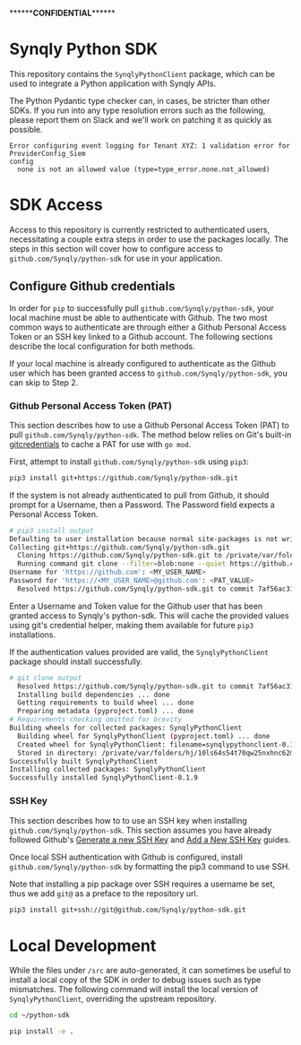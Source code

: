 \*\*\*\*\*\***CONFIDENTIAL**\*\*\*\*\*\*

# Synqly Python SDK

This repository contains the `SynqlyPythonClient` package, which can be used to integrate a Python application with Synqly APIs. 

The Python Pydantic type checker can, in cases, be stricter than other SDKs. If you run into any type resolution errors such as the following, please report them on Slack and we'll work on patching it as quickly as possible.

```
Error configuring event logging for Tenant XYZ: 1 validation error for ProviderConfig_Siem
config
  none is not an allowed value (type=type_error.none.not_allowed)
```

# SDK Access

Access to this repository is currently restricted to authenticated users, necessitating a couple extra steps in order to use the packages locally. The steps in this section will cover how to configure access to `github.com/Synqly/python-sdk` for use in your application.

## Configure Github credentials

In order for `pip` to successfully pull `github.com/Synqly/python-sdk`, your local machine must be able to authenticate with Github. The two most common ways to authenticate are through either a Github Personal Access Token or an SSH key linked to a Github account. The following sections describe the local configuration for both methods.

If your local machine is already configured to authenticate as the Github user which has been granted access to `github.com/Synqly/python-sdk`, you can skip to Step 2.

### Github Personal Access Token (PAT)

This section describes how to use a Github Personal Access Token (PAT) to pull `github.com/Synqly/python-sdk`. The method below relies on Git's built-in [gitcredentials](https://git-scm.com/docs/gitcredentials) to cache a PAT for use with `go mod`.

First, attempt to install `github.com/Synqly/python-sdk` using `pip3`:

```bash
pip3 install git+https://github.com/Synqly/python-sdk.git
```

If the system is not already authenticated to pull from Github, it should prompt for a Username, then a Password. The Password field expects a Personal Access Token.

```bash
# pip3 install output
Defaulting to user installation because normal site-packages is not writeable
Collecting git+https://github.com/Synqly/python-sdk.git
  Cloning https://github.com/Synqly/python-sdk.git to /private/var/folders/hj/10ls64s54t70qw25nxhnc62m0000gn/T/pip-req-build-zn2q0gan
  Running command git clone --filter=blob:none --quiet https://github.com/Synqly/python-sdk.git /private/var/folders/hj/10ls64s54t70qw25nxhnc62m0000gn/T/pip-req-build-zn2q0gan
Username for 'https://github.com': <MY_USER_NAME>
Password for 'https://<MY_USER_NAME>@github.com': <PAT_VALUE>
  Resolved https://github.com/Synqly/python-sdk.git to commit 7af56ac31a18057d5c8be1513c5b0e29029b2d52
```

Enter a Username and Token value for the Github user that has been granted access to Synqly's python-sdk. This will cache the provided values using git's credential helper, making them available for future `pip3` installations.

If the authentication values provided are valid, the `SynqlyPythonClient` package should install successfully.

```bash
# git clone output
  Resolved https://github.com/Synqly/python-sdk.git to commit 7af56ac31a18057d5c8be1513c5b0e29029b2d52
  Installing build dependencies ... done
  Getting requirements to build wheel ... done
  Preparing metadata (pyproject.toml) ... done
# Requirements checking omitted for brevity
Building wheels for collected packages: SynqlyPythonClient
  Building wheel for SynqlyPythonClient (pyproject.toml) ... done
  Created wheel for SynqlyPythonClient: filename=synqlypythonclient-0.1.9-py3-none-any.whl size=1006869 sha256=5ed337a30d0552c711804aba0cc0417af8d0630c5328b7c9f664437bd29be3de
  Stored in directory: /private/var/folders/hj/10ls64s54t70qw25nxhnc62m0000gn/T/pip-ephem-wheel-cache-4aczn76o/wheels/58/20/4a/37a5d1b47dd7ce3ae002f7967be9f674d458f43294bb5d6667
Successfully built SynqlyPythonClient
Installing collected packages: SynqlyPythonClient
Successfully installed SynqlyPythonClient-0.1.9
```

### SSH Key

This section describes how to to use an SSH key when installing `github.com/Synqly/python-sdk`. This section assumes you have already followed Github's [Generate a new SSH Key](https://docs.github.com/en/authentication/connecting-to-github-with-ssh/generating-a-new-ssh-key-and-adding-it-to-the-ssh-agent) and [Add a New SSH Key](https://docs.github.com/en/authentication/connecting-to-github-with-ssh/adding-a-new-ssh-key-to-your-github-account) guides. 

Once local SSH authentication with Github is configured, install `github.com/Synqly/python-sdk` by formatting the pip3 command to use SSH. 

Note that installing a pip package over SSH requires a username be set, thus we add `git@` as a preface to the repository url.

```bash
pip3 install git+ssh://git@github.com/Synqly/python-sdk.git
```

# Local Development

While the files under `/src` are auto-generated, it can sometimes be useful to install a local copy of the SDK in order to debug issues such as type mismatches. The following command will install the local version of `SynqlyPythonClient`, overriding the upstream repository. 

```bash
cd ~/python-sdk

pip install -e .
```